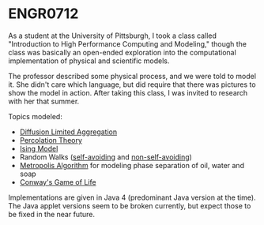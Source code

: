 ENGR0712
========

As a student at the University of Pittsburgh, I took a class called
"Introduction to High Performance Computing and Modeling," though the class was basically an
open-ended exploration into the computational implementation of physical and scientific models.

The professor described some physical process, and we were told to model it. She didn't care which language,
but did require that there was pictures to show the model in action. After taking this class,
I was invited to research with her that summer.

Topics modeled:

- [Diffusion Limited Aggregation](http://en.wikipedia.org/wiki/Diffusion-limited_aggregation)
- [Percolation Theory](http://en.wikipedia.org/wiki/Percolation_theory)
- [Ising Model](http://en.wikipedia.org/wiki/Ising_model)
- Random Walks ([self-avoiding](http://en.wikipedia.org/wiki/Self-avoiding_walk) and [non-self-avoiding](http://en.wikipedia.org/wiki/Random_walk))
- [Metropolis Algorithm](http://en.wikipedia.org/wiki/Metropolis%E2%80%93Hastings_algorithm)
for modeling phase separation of oil, water and soap
- [Conway's Game of Life](http://en.wikipedia.org/wiki/Conway%27s_Game_of_Life)

Implementations are given in Java 4 (predominant Java version at the time).
The Java applet versions seem to be broken currently, but expect those to be fixed in the near future.
